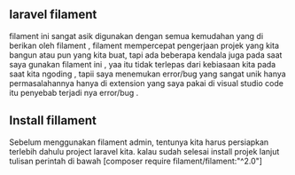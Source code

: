 ## laravel filament
filament ini sangat asik digunakan dengan semua kemudahan yang di berikan oleh filament , filament mempercepat pengerjaan projek yang kita bangun atau pun yang kita buat, tapi ada beberapa kendala juga pada saat saya gunakan filament ini , yaa itu tidak terlepas dari kebiasaan kita pada saat kita ngoding , tapii saya menemukan error/bug yang sangat unik hanya permasalahannya hanya di extension yang saya pakai di visual studio code itu penyebab terjadi nya error/bug .


## Install fillament
Sebelum menggunakan filament admin, tentunya kita harus persiapkan terlebih dahulu project laravel kita.
kalau sudah selesai install projek lanjut tulisan perintah di bawah 
[composer require filament/filament:"^2.0"]


